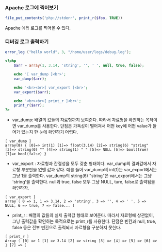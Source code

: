 ### Apache 로그에 찍어보기

```php
file_put_contents('php://stderr', print_r($foo, TRUE))
```

Apache 에러 로그를 찍어볼 수 있다.

### 디버깅 로그 출력하기

```php
error_log ("hello world", 3, "/home/user/logs/debug.log");
```

```php
<?php
    $arr = array(1, 3.14, 'string', '', ' ', null, true, false);

    echo '[ var_dump ]<br>';
    var_dump($arr);

    echo '<br><br>[ var_export ]<br>';
    var_export($arr);

    echo '<br><br>[ print_r ]<br>';
    print_r($arr);
?>

```

- var_dump: 배열의 값들의 자료형까지 보여준다. 따라서 자료형을 확인하는 목적이면 var_dump를 사용한다. 단점은 가독성이 떨어져서 어떤 key에 어떤 value가 들어가 있는지 한 눈에 확인하기 어렵다.

```plaintext
[ var_dump ]
array(8) { [0]=> int(1) [1]=> float(3.14) [2]=> string(6) "string" [3]=> string(0) "" [4]=> string(1) " " [5]=> NULL [6]=> bool(true) [7]=> bool(false) }
```

- var_export : 자료형과 간결성을 모두 갖춘 형태이다. var_dump의 결과값에서 자료형 부분만을 없앤 값과 같다. 예를 들어 var_dump의 int(1)는 var_export에서는 그냥 1을 출력한다. var_dump의 string(6) "string"은 var_export에서는 그냥 'string'을 출력한다. null과 true, false 모두 그냥 NULL, ture, false로 출력됨을 확인하자.

```plaintext
[ var_export ]
array ( 0 => 1, 1 => 3.14, 2 => 'string', 3 => '', 4 => ' ', 5 => NULL, 6 => true, 7 => false... )
```

- print_r : 배열의 값들의 실제 출력값 형태로 보여준다. 따라서 자료형에 상관없이, 그냥 출력값을 확인하는 목적으로는 print_r를 사용한다. 단점은 빈칸과 null, true, false 등은 전부 빈칸으로 출력되서 자료형을 구분하지 못한다.

```plaintext
[ print_r ]
Array ( [0] => 1 [1] => 3.14 [2] => string [3] => [4] => [5] => [6] => 1 [7] => )
```
